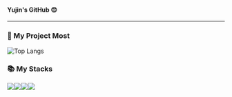 #### Yujin's GitHub 😊
---
### 🥇 My Project Most
![Top Langs](https://github-readme-stats.vercel.app/api/top-langs/?username=JJ2uu&layout=compact) <br>

### 📚 My Stacks
<img src="https://img.shields.io/badge/java-007396?style=for-the-badge&logo=java&logoColor=white"><img src="https://img.shields.io/badge/javascript-F7DF1E?style=for-the-badge&logo=javascript&logoColor=black"><img src="https://img.shields.io/badge/html5-E34F26?style=for-the-badge&logo=html5&logoColor=white"><img src="https://img.shields.io/badge/css-1572B6?style=for-the-badge&logo=css3&logoColor=white">
